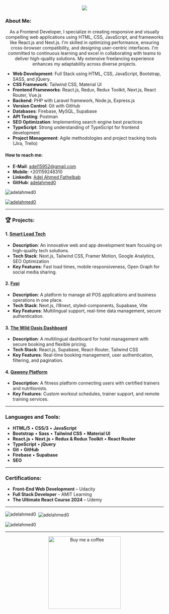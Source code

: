 <h1 align="center">
  <a href="https://git.io/typing-svg">
    <img src="https://readme-typing-svg.herokuapp.com/?lines=I+am+Adel+Ahmed;Frontend+Developer;Nice+to+meet+you+%F0%9F%91%8B&center=true&size=30">
  </a>
</h1>
   
### About Me:
<p align="center">
As a Frontend Developer, I specialize in creating responsive and visually compelling web
applications using HTML, CSS, JavaScript, and frameworks like React.js and Next.js. I'm skilled in
optimizing performance, ensuring cross-browser compatibility, and designing user-centric
interfaces. I'm committed to continuous learning and excel in collaborating with teams to deliver
high-quality solutions. My extensive freelancing experience enhances my adaptability across diverse
projects.
</p>

- **Web Development**: Full Stack using HTML, CSS, JavaScript, Bootstrap, SASS, and jQuery.
- **CSS Framework**: Tailwind CSS, Material UI
- **Frontend Frameworks**: React.js, Redux, Redux Toolkit, Next.js, React Router, Vue.js
- **Backend**: PHP with Laravel framework, Node.js, Express.js
- **Version Control**: Git with GitHub
- **Databases**: Firebase, MySQL, Supabase
- **API Testing**: Postman
- **SEO Optimization**: Implementing search engine best practices
- **TypeScript**: Strong understanding of TypeScript for frontend development
- **Project Management**: Agile methodologies and project tracking tools (Jira, Trello)

#### How to reach me:
- **E-Mail**: adel15952@gmail.com
- **Mobile**: +201159248310
- **LinkedIn**: [Adel Ahmed Fathelbab](https://www.linkedin.com/in/adel-ahmed-fathelbab)
- **GitHub**: [adelahmed0](https://github.com/adelahmed0)

<p align="left"> <img src="https://komarev.com/ghpvc/?username=adelahmed0&label=Profile%20views&color=0e75b6&style=flat" alt="adelahmed0" /> </p>

<p align="left"> <a href="https://github.com/ryo-ma/github-profile-trophy"><img src="https://github-profile-trophy.vercel.app/?username=adelahmed0" alt="adelahmed0" /></a> </p>

---

### 🏆 Projects:

#### 1. [Smart Lead Tech](https://smartleadtech.com/)
- **Description**: An innovative web and app development team focusing on high-quality tech solutions.
- **Tech Stack**: Next.js, Tailwind CSS, Framer Motion, Google Analytics, SEO Optimization
- **Key Features**: Fast load times, mobile responsiveness, Open Graph for social media sharing.

#### 2. [Fypi](https://fypi.com/en)
- **Description**: A platform to manage all POS applications and business operations in one place.
- **Tech Stack**: Next.js, i18next, styled-components, Supabase, Vite
- **Key Features**: Multilingual support, real-time data management, secure authentication.

#### 3. [The Wild Oasis Dashboard](https://the-wild-oasis-adel.vercel.app/)
- **Description**: A multilingual dashboard for hotel management with secure booking and flexible pricing.
- **Tech Stack**: React.js, Supabase, React-Router, Tailwind CSS
- **Key Features**: Real-time booking management, user authentication, filtering, and pagination.

#### 4. [Qaweny Platform](https://qawenyservice.com/)
- **Description**: A fitness platform connecting users with certified trainers and nutritionists.
- **Key Features**: Custom workout schedules, trainer support, and remote training services.

---

### **Languages and Tools:**

- **HTML/5** • **CSS/3** • **JavaScript**
- **Bootstrap** • **Sass** • **Tailwind CSS** • **Material UI**
- **React.js** • **Next.js** • **Redux & Redux Toolkit** • **React Router**
- **TypeScript** • **jQuery**
- **Git** • **GitHub**
- **Firebase** • **Supabase**
- **SEO**

---

### **Certifications:**

- **Front-End Web Development** – Udacity
- **Full Stack Developer** – AMIT Learning
- **The Ultimate React Course 2024** – Udemy

---

<p align="center">
  <img align="left" src="https://github-readme-stats.vercel.app/api/top-langs?username=adelahmed0&show_icons=true&locale=en&layout=compact" alt="adelahmed0" />
</p>

<p>&nbsp;<img align="center" src="https://github-readme-stats.vercel.app/api?username=adelahmed0&show_icons=true&locale=en" alt="adelahmed0" /></p>

<p><img align="center" src="https://github-readme-streak-stats.herokuapp.com/?user=adelahmed0&" alt="adelahmed0" /></p>

---

<p align="center">
  <a href="https://www.buymeacoffee.com/adelahmed0" target="_blank">
    <img src="https://www.buymeacoffee.com/assets/img/custom_images/orange_img.png" alt="Buy me a coffee" width="230">
  </a>
</p>
